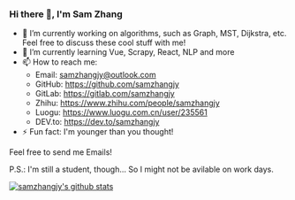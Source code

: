 ### Hi there 👋, I'm Sam Zhang

- 🔭  I’m currently working on algorithms, such as Graph, MST, Dijkstra, etc. Feel free to discuss these cool stuff with me!
- 🌱  I’m currently learning Vue, Scrapy, React, NLP and more
- 📫  How to reach me:
  - Email: [samzhangjy@outlook.com](mailto:samzhangjy@outlook.com)
  - GitHub: <https://github.com/samzhangjy>
  - GitLab: <https://gitlab.com/samzhangjy>
  - Zhihu: <https://www.zhihu.com/people/samzhangjy>
  - Luogu: <https://www.luogu.com.cn/user/235561>
  - DEV.to: <https://dev.to/samzhangjy>
- ⚡  Fun fact: I'm younger than you thought!

Feel free to send me Emails!

P.S.: I'm still a student, though... So I might not be avilable on work days.

[![samzhangjy's github stats](https://github-readme-stats.vercel.app/api?username=samzhangjy&show_icons=true&theme=dracula)](https://github.com/samzhangjy)
